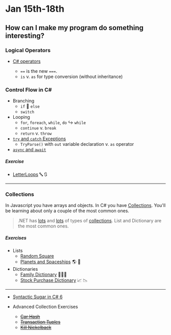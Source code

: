 # **Jan 15th-18th**

## How can I make my program do something interesting?

### Logical Operators
- [C# operators](https://docs.microsoft.com/en-us/dotnet/csharp/language-reference/operators/)

	- `==` is the new `===`.
	- `is` v. `as` for type conversion (without inheritance)

### Control Flow in C#
- Branching
	- `if` :twisted_rightwards_arrows: `else`
	- `switch`
- Looping
	- `for`, `foreach`, `while`, `do` :arrow_right_hook: `while`
	- `continue` v. `break`
	- `return` v. `throw`
- [`try` and `catch` Exceptions](https://docs.microsoft.com/en-us/dotnet/csharp/programming-guide/exceptions/index)
	- `TryParse()` with `out` variable declaration v. `as` operator
- [`async` and `await`](https://docs.microsoft.com/en-us/dotnet/csharp/programming-guide/concepts/async/control-flow-in-async-programs)

##### Exercise

- [LetterLoops](https://github.com/nss-evening-cohort-06/bangazon-inc/blob/master/orientation/exercises/LetterLoops.md) :abc: :arrows_clockwise:

***

### Collections

In Javascript you have arrays and objects. In C# you have [Collections](https://github.com/nss-evening-cohort-06/bangazon-inc/blob/master/orientation/06_COLLECTIONS.md). You'll be learning about only a couple of the most common ones.

> .NET has [lots](https://github.com/nss-evening-cohort-06/bangazon-inc/blob/formatting/concepts/csharp-language/collections.md) and [lots](https://docs.microsoft.com/en-us/dotnet/api/system.collections.generic?view=netframework-4.7.1) of types of [collections](https://github.com/nss-evening-cohort-06/bangazon-inc/blob/master/orientation/02_FIRST_EXECUTABLE.md#c-collections). List and Dictionary are the most common ones.

##### Exercises

- Lists
	- [Random Square](https://github.com/nss-evening-cohort-06/bangazon-inc/blob/master/orientation/exercises/10_RANDOMSQUARED.md)
	- [Planets and Spaceships](https://github.com/nss-evening-cohort-06/bangazon-inc/blob/master/orientation/exercises/01_LISTS.md) :earth_americas: :rocket:
- Dictionaries
	- [Family Dictionary](https://github.com/nss-evening-cohort-06/bangazon-inc/blob/master/orientation/exercises/08_FAMILY_DICTIONARY.md) :family_woman_girl_boy:
	- [Stock Purchase Dictionary](https://github.com/nss-evening-cohort-06/bangazon-inc/blob/master/orientation/exercises/03_DICTIONARIES.md) :chart_with_upwards_trend: :chart_with_downwards_trend:

***

- [Syntactic Sugar in C# 6](https://github.com/nss-evening-cohort-06/bangazon-inc/blob/master/orientation/exercises/06_%20EXPRESSION_FN_MEMBERS.md)

- Advanced Collection Exercises
	- ~~[Car Hash](https://github.com/nss-evening-cohort-06/bangazon-inc/blob/formatting/orientation/exercises/04_HASHSETS.md)~~
	- ~~[Transaction Tuples](https://github.com/nss-evening-cohort-06/bangazon-inc/blob/formatting/orientation/exercises/02_TUPLES.md)~~
	- ~~[Kill Nickelback](https://github.com/nss-evening-cohort-06/bangazon-inc/blob/master/orientation/exercises/09_KILL_NICKELBACK.md)~~
